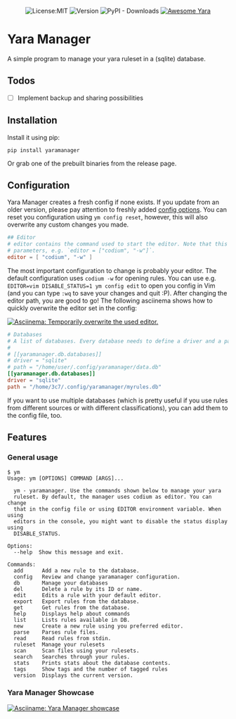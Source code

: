<div align="center">

![License:MIT](https://img.shields.io/github/license/3c7/yaramanager?style=flat-square&color=blue) 
![Version](https://img.shields.io/pypi/v/yaramanager?style=flat-square&color=blue)
![PyPI - Downloads](https://img.shields.io/pypi/dm/yaramanager?color=blue&style=flat-square)
[![Awesome Yara](https://img.shields.io/static/v1?label=awesome&message=yara&style=flat-square&color=ff69b4&logo=awesome-lists)](https://github.com/InQuest/awesome-yara)

</div>

# Yara Manager
A simple program to manage your yara ruleset in a (sqlite) database.

## Todos
- [ ] Implement backup and sharing possibilities

## Installation
Install it using pip:
```shell
pip install yaramanager
```
Or grab one of the prebuilt binaries from the release page.

## Configuration
Yara Manager creates a fresh config if none exists. If you update from an older version, please pay attention to freshly
added [config options](resources/config.toml). You can reset you configuration using `ym config reset`, however, this
will also overwrite any custom changes you made.  

```toml
## Editor
# editor contains the command used to start the editor. Note that this must be a list of the command and the needed
# parameters, e.g. `editor = ["codium", "-w"]`.
editor = [ "codium", "-w" ]
```
The most important configuration to change is probably your editor. The default configuration uses `codium -w` for 
opening rules. You can use e.g. `EDITOR=vim DISABLE_STATUS=1 ym config edit` to open you config in Vim (and you can type
`:wq` to save your changes and quit :P). After changing the editor path, you are good to go! The following asciinema
shows how to quickly overwrite the editor set in the config:

[![Asciinema: Temporarily overwrite the used editor.](https://asciinema.org/a/auX5tjpeUiHCnsfCrO0MEPRY9.svg)](https://asciinema.org/a/auX5tjpeUiHCnsfCrO0MEPRY9)

```toml
# Databases
# A list of databases. Every database needs to define a driver and a path, such as
#
# [[yaramanager.db.databases]]
# driver = "sqlite"
# path = "/home/user/.config/yaramanager/data.db"
[[yaramanager.db.databases]]
driver = "sqlite"
path = "/home/3c7/.config/yaramanager/myrules.db"
```
If you want to use multiple databases (which is pretty useful if you use rules from different sources or with different 
classifications), you can add them to the config file, too.

## Features
### General usage
```
$ ym
Usage: ym [OPTIONS] COMMAND [ARGS]...

  ym - yaramanager. Use the commands shown below to manage your yara
  ruleset. By default, the manager uses codium as editor. You can change
  that in the config file or using EDITOR environment variable. When using
  editors in the console, you might want to disable the status display using
  DISABLE_STATUS.

Options:
  --help  Show this message and exit.

Commands:
  add      Add a new rule to the database.
  config   Review and change yaramanager configuration.
  db       Manage your databases
  del      Delete a rule by its ID or name.
  edit     Edits a rule with your default editor.
  export   Export rules from the database.
  get      Get rules from the database.
  help     Displays help about commands
  list     Lists rules available in DB.
  new      Create a new rule using you preferred editor.
  parse    Parses rule files.
  read     Read rules from stdin.
  ruleset  Manage your rulesets
  scan     Scan files using your rulesets.
  search   Searches through your rules.
  stats    Prints stats about the database contents.
  tags     Show tags and the number of tagged rules
  version  Displays the current version.
```

### Yara Manager Showcase
[![Asciiname: Yara Manager showcase](https://asciinema.org/a/8QbXQoBEeJIwVcf2mWqiRTNBj.svg)](https://asciinema.org/a/8QbXQoBEeJIwVcf2mWqiRTNBj)
